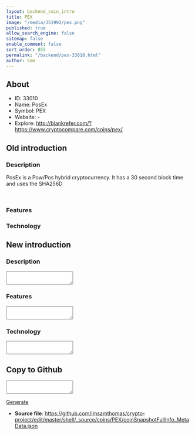 ```yaml
---
layout: backend_coin_intro
title: PEX
image: "/media/351992/pex.png"
published: true
allow_search_engine: false
sitemap: false
enable_comment: false
sort_order: 855
permalink: "/backend/pex-33010.html"
author: Sam
---
```


## About

- ID: 33010
- Name: PosEx
- Symbol: PEX
- Website: -
- Explore: http://blankrefer.com/?https://www.cryptocompare.com/coins/pex/


## Old introduction

### Description

<p><span>PosEx is a Pow/Pos hybrid cryptocurrency. It has a 30 second block time and uses the SHA256D</span></p><p> </p>

### Features


### Technology




## New introduction


### Description
<textarea id="meta_description" name="description"></textarea>

### Features
<textarea id="meta_features" name="features"></textarea>

### Technology
<textarea id="meta_technology" name="technology"></textarea>


## Copy to Github

<textarea id="coinsnapshotfullinfo_metadata"></textarea>

<a href="#gen" onclick="generateMetaDatJson()">Generate</a>

- **Source file**: <a href="https://github.com/imsamthomas/crypto-project/edit/master/shell/_source/coins/PEX/coinSnapshotFullInfo_MetaData.json">https://github.com/imsamthomas/crypto-project/edit/master/shell/_source/coins/PEX/coinSnapshotFullInfo_MetaData.json</a>

